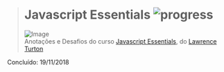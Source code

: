 ># **Javascript Essentials** ![progress](http://progressed.io/bar/100?title=completed "progress")
> ![Image](https://udemy-images.udemy.com/course/750x422/707962_71f5_4.jpg)  
> Anotações e Desafios do curso [Javascript Essentials](https://www.udemy.com/javascript-essentials/learn/v4/), do [Lawrence Turton](https://www.udemy.com/user/lawrenceturton/)

Concluído: 19/11/2018
